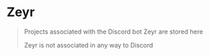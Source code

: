 # Zeyr
> Projects associated with the Discord bot Zeyr are stored here
> 
> Zeyr is not associated in any way to Discord
